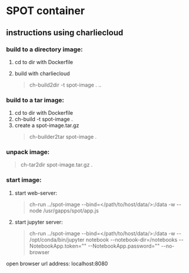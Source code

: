 # SPOT container

## instructions using charliecloud


### build to a directory image:

1. cd to dir with Dockerfile

1. build with charliecloud
   >ch-build2dir -t spot-image . ..


### build to a tar image:

1. cd to dir with Dockerfile
1. ch-build -t spot-image .
1. create a spot-image.tar.gz 
   >ch-builder2tar spot-image .   


### unpack image: 

   >ch-tar2dir spot-image.tar.gz .

### start image: 

1. start web-server: 
   >ch-run ../spot-image --bind=</path/to/host/data/>:/data -w -- node /usr/gapps/spot/app.js 

1. start jupyter server:    
   >ch-run ../spot-image --bind=</path/to/host/data/>:/data -w -- /opt/conda/bin/jupyter notebook --notebook-dir=/notebooks --NotebookApp.token="" --NotebookApp.password="" --no-browser


open browser url address:
    localhost:8080